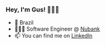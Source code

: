 ### Hey, I'm Gus! 🙋🏾‍♂️
- 📍 Brazil
- 👨🏾‍💻 Software Engineer @ [Nubank](https://nubank.com.br)
- 📫 You can find me on [LinkedIn](https://www.linkedin.com/in/gustavo-carvalhos/)
<!--
